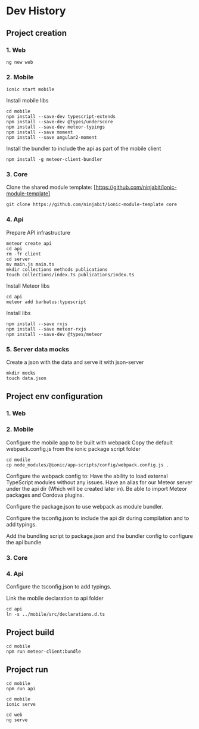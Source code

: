 # Dev History

## Project creation

### 1. Web
```
ng new web
```

### 2. Mobile
```
ionic start mobile

```

Install mobile libs
```
cd mobile
npm install --save-dev typescript-extends
npm install --save-dev @types/underscore
npm install --save-dev meteor-typings
npm install --save moment
npm install --save angular2-moment
```


Install the bundler to include the api as part of the mobile client
```
npm install -g meteor-client-bundler
```

### 3. Core

Clone the shared module template:
[https://github.com/ninjabit/ionic-module-template]

```
git clone https://github.com/ninjabit/ionic-module-template core
```

### 4. Api

Prepare API infrastructure
```
meteor create api
cd api
rm -fr client
cd server
mv main.js main.ts
mkdir collections methods publications
touch collections/index.ts publications/index.ts
```

Install Meteor libs
```
cd api
meteor add barbatus:typescript
```

Install libs
```
npm install --save rxjs
npm install --save meteor-rxjs
npm install --save-dev @types/meteor
```

### 5. Server data mocks

Create a json with the data and serve it with json-server 

```
mkdir mocks
touch data.json
```

## Project env configuration

### 1. Web

### 2. Mobile
Configure the mobile app to be built with webpack
Copy the default webpack.config.js from the ionic package script folder
```
cd modile
cp node_modules/@ionic/app-scripts/config/webpack.config.js .
```
Configure the webpack config to:
Have the ability to load external TypeScript modules without any issues.
Have an alias for our Meteor server under the api dir (Which will be created later in).
Be able to import Meteor packages and Cordova plugins.

Configure the package.json to use webpack as module bundler.

Configure the tsconfig.json to include the api dir during compilation and to add typings.

Add the bundling script to package.json and the bundler config to configure the api bundle

### 3. Core

### 4. Api

Configure the tsconfig.json to add typings.

Link the mobile declaration to api folder

```
cd api
ln -s ../mobile/src/declarations.d.ts
```


## Project build

```
cd mobile
npm run meteor-client:bundle

```

## Project run
```
cd mobile
npm run api
```
```
cd mobile
ionic serve
```
```
cd web
ng serve
```
